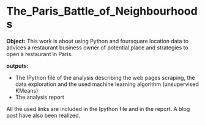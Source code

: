 # The_Paris_Battle_of_Neighbourhoods
**Object:** This work is about using Python and foursquare location data to advices a restaurant business owner of potential place and strategies to open a restaurant in Paris.

**outputs:**
* The IPython file of the analysis describing the web pages scraping, the data exploration and the used machine learning algorithm (unsupervised KMeans)
* The analysis report

All the used links are included in the Ipython file and in the report.
A blog post have also been realized.
